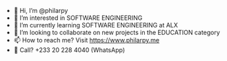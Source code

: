 - 👋 Hi, I’m @philarpy
- 👀 I’m interested in SOFTWARE ENGINEERING
- 🌱 I’m currently learning SOFTWARE ENGINEERING at ALX 
- 💞️ I’m looking to collaborate on new projects in the EDUCATION category
- 📫 How to reach me? Visit https://www.philarpy.me
- 👋 Call? +233 20 228 4040 (WhatsApp)

<!---
Philarpy/Philarpy is a ✨ special ✨ repository because its `README.md` (this file) appears on your GitHub profile.
You can click the Preview link to take a look at your changes.
--->

